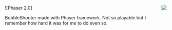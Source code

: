 ![Phaser 2.0]<img src="http://phaser.io/images/github/jump.jpg" align="right">


BubbleShooter made with Phaser framework. Not so playable but I remember how hard it was for me to do even so.
